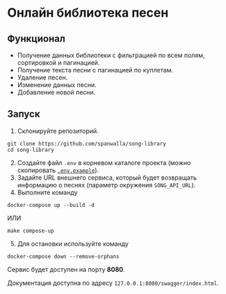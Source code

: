 # Онлайн библиотека песен
## Функционал
* Получение данных библиотеки с фильтрацией по всем полям, сортировкой и пагинацией.
* Получение текста песни с пагинацией по куплетам.
* Удаление песен.
* Изменение данных песни.
* Добавление новой песни.

## Запуск
1. Склонируйте репозиторий.
```
git clone https://github.com/spanwalla/song-library
cd song-library
```
2. Создайте файл `.env` в корневом каталоге проекта (можно скопировать [`.env.example`](.env.example)).
3. Задайте URL внешнего сервиса, который будет возвращать информацию о песнях (параметр окружения `SONG_API_URL`).
4. Выполните команду
```
docker-compose up --build -d
```
ИЛИ
```
make compose-up
```
5. Для остановки используйте команду
```
docker-compose down --remove-orphans
```

Сервис будет доступен на порту **8080**.

Документация доступна по адресу `127.0.0.1:8080/swagger/index.html`.
